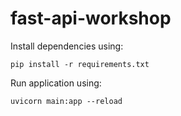 # fast-api-workshop

Install dependencies using:

    pip install -r requirements.txt

Run application using:

    uvicorn main:app --reload
